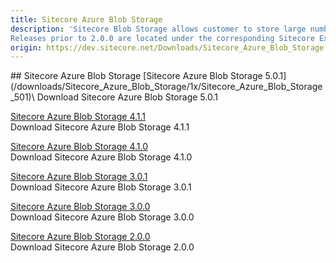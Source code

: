 ```yaml
---
title: Sitecore Azure Blob Storage
description: 'Sitecore Blob Storage allows customer to store large number of media items with more efficient hosting cost and greater performance by removing large blobs from SQL Databases and move them to blob storage.
Releases prior to 2.0.0 are located under the corresponding Sitecore Experience Platform downloads page.'
origin: https://dev.sitecore.net/Downloads/Sitecore_Azure_Blob_Storage.aspx
---
```


<Card variant='outlineRaised' px={0} mb={8}>
<CardHeader>
## Sitecore Azure Blob Storage
</CardHeader>
<CardBody>
[Sitecore Azure Blob Storage 5.0.1](/downloads/Sitecore_Azure_Blob_Storage/1x/Sitecore_Azure_Blob_Storage_501)\
Download Sitecore Azure Blob Storage 5.0.1

[Sitecore Azure Blob Storage 4.1.1](/downloads/Sitecore_Azure_Blob_Storage/1x/Sitecore_Azure_Blob_Storage_411)\
Download Sitecore Azure Blob Storage 4.1.1

[Sitecore Azure Blob Storage 4.1.0](/downloads/Sitecore_Azure_Blob_Storage/1x/Sitecore_Azure_Blob_Storage_410)\
Download Sitecore Azure Blob Storage 4.1.0

[Sitecore Azure Blob Storage 3.0.1](/downloads/Sitecore_Azure_Blob_Storage/1x/Sitecore_Azure_Blob_Storage_301)\
Download Sitecore Azure Blob Storage 3.0.1

[Sitecore Azure Blob Storage 3.0.0](/downloads/Sitecore_Azure_Blob_Storage/1x/Sitecore_Azure_Blob_Storage_300)\
Download Sitecore Azure Blob Storage 3.0.0

[Sitecore Azure Blob Storage 2.0.0](/downloads/Sitecore_Azure_Blob_Storage/1x/Sitecore_Azure_Blob_Storage_200)\
Download Sitecore Azure Blob Storage 2.0.0


</CardBody>          
</Card>